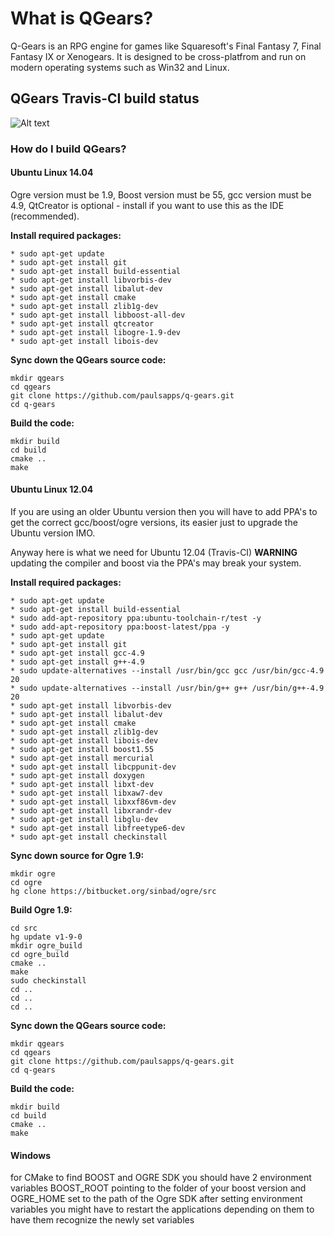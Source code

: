 # What is QGears?


Q-Gears is an RPG engine for games like Squaresoft's Final Fantasy 7, Final Fantasy IX or Xenogears. It is designed to be cross-platfrom and run on modern operating systems such as Win32 and Linux.

## QGears Travis-CI build status

![Alt text](https://travis-ci.org/q-gears/q-gears.svg?branch=master)

### How do I build QGears?


#### Ubuntu Linux 14.04

Ogre version must be 1.9, Boost version must be 55, gcc version must be 4.9, QtCreator is optional - install if you want to use this as the IDE (recommended).

**Install required packages:**
```
* sudo apt-get update
* sudo apt-get install git
* sudo apt-get install build-essential
* sudo apt-get install libvorbis-dev
* sudo apt-get install libalut-dev
* sudo apt-get install cmake
* sudo apt-get install zlib1g-dev
* sudo apt-get install libboost-all-dev
* sudo apt-get install qtcreator
* sudo apt-get install libogre-1.9-dev
* sudo apt-get install libois-dev
```

**Sync down the QGears source code:**
```
mkdir qgears
cd qgears
git clone https://github.com/paulsapps/q-gears.git
cd q-gears
```

**Build the code:**
```
mkdir build
cd build
cmake ..
make
```

#### Ubuntu Linux 12.04

If you are using an older Ubuntu version then you will have to add PPA's to get the correct gcc/boost/ogre versions, its easier just to upgrade the Ubuntu version IMO.

Anyway here is what we need for Ubuntu 12.04 (Travis-CI) **WARNING** updating the compiler and boost via the PPA's may break your system.

**Install required packages:**
```
* sudo apt-get update
* sudo apt-get install build-essential
* sudo add-apt-repository ppa:ubuntu-toolchain-r/test -y
* sudo add-apt-repository ppa:boost-latest/ppa -y
* sudo apt-get update
* sudo apt-get install git
* sudo apt-get install gcc-4.9
* sudo apt-get install g++-4.9
* sudo update-alternatives --install /usr/bin/gcc gcc /usr/bin/gcc-4.9 20
* sudo update-alternatives --install /usr/bin/g++ g++ /usr/bin/g++-4.9 20
* sudo apt-get install libvorbis-dev
* sudo apt-get install libalut-dev
* sudo apt-get install cmake
* sudo apt-get install zlib1g-dev
* sudo apt-get install libois-dev
* sudo apt-get install boost1.55
* sudo apt-get install mercurial
* sudo apt-get install libcppunit-dev
* sudo apt-get install doxygen
* sudo apt-get install libxt-dev
* sudo apt-get install libxaw7-dev
* sudo apt-get install libxxf86vm-dev
* sudo apt-get install libxrandr-dev
* sudo apt-get install libglu-dev
* sudo apt-get install libfreetype6-dev 
* sudo apt-get install checkinstall
```

**Sync down source for Ogre 1.9:**

```
mkdir ogre
cd ogre
hg clone https://bitbucket.org/sinbad/ogre/src
```

**Build Ogre 1.9:**

```
cd src
hg update v1-9-0
mkdir ogre_build
cd ogre_build
cmake ..
make
sudo checkinstall
cd ..
cd ..
cd ..
```

**Sync down the QGears source code:**
```
mkdir qgears
cd qgears
git clone https://github.com/paulsapps/q-gears.git
cd q-gears
```

**Build the code:**
```
mkdir build
cd build
cmake ..
make
```

#### Windows

for CMake to find BOOST and OGRE SDK you should have 2 environment variables
BOOST_ROOT pointing to the folder of your boost version
and
OGRE_HOME set to the path of the Ogre SDK
after setting environment variables you might have to restart the applications depending on them
to have them recognize the newly set variables
